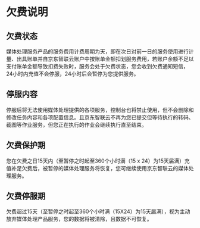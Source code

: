 # 欠费说明

## 欠费状态  

媒体处理服务产品的服务费用计费周期为天，即在次日对前一日的服务使用进行计量、出具账单并自京东智联云账户中按账单金额扣划服务费用，若账户余额不足以支付账单金额导致扣费失败时，服务会处于欠费状态，您会收到欠费通知短信，24小时内充值不会停服，24小时后会暂停为您提供服务。

## 停服内容

停服后将无法使用媒体处理提供的各项服务，控制台也将禁止使用，但不会删除和修改任务内容和各项配置信息。且京东智联云不再为您已提交但等待执行的转码、截图等作业服务，但您正在执行的作业会继续执行直至结束。

## 欠费保护期

您在欠费之日15天内（至暂停之时起至360个小时满（15 x 24）为15天届满）充值补足欠费后，被暂停的媒体处理服务将恢复，您可继续使用京东智联云的媒体处理服务。

## 欠费停服期

欠费超过15天（至暂停之时起至360个小时满（15X24）为15天届满），视为主动放弃媒体处理产品服务，您的数据将被清除，且数据不可恢复。
